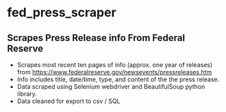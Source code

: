 # fed_press_scraper

## Scrapes Press Release info From Federal Reserve

* Scrapes most recent ten pages of info (approx. one year of releases) from https://www.federalreserve.gov/newsevents/pressreleases.htm
* Info includes title, date/time, type, and content of the the press release.
* Data scraped using Selenium webdriver and BeautifulSoup python library.
* Data cleaned for export to csv / SQL
